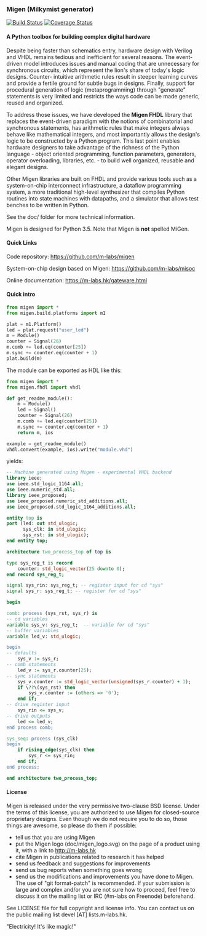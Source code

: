 ### Migen (Milkymist generator)

[![Build Status](https://travis-ci.org/peteut/migen.svg)](
https://travis-ci.org/peteut/migen)
[![Coverage Status](https://coveralls.io/repos/peteut/migen/badge.svg)](
https://coveralls.io/r/peteut/migen)

#### A Python toolbox for building complex digital hardware

Despite being faster than schematics entry, hardware design with Verilog and
VHDL remains tedious and inefficient for several reasons. The event-driven
model introduces issues and manual coding that are unnecessary for synchronous
circuits, which represent the lion's share of today's logic designs. Counter-
intuitive arithmetic rules result in steeper learning curves and provide a
fertile ground for subtle bugs in designs. Finally, support for procedural
generation of logic (metaprogramming) through "generate" statements is very
limited and restricts the ways code can be made generic, reused and organized.

To address those issues, we have developed the **Migen FHDL** library that
replaces the event-driven paradigm with the notions of combinatorial and
synchronous statements, has arithmetic rules that make integers always behave
like mathematical integers, and most importantly allows the design's logic to
be constructed by a Python program. This last point enables hardware designers
to take advantage of the richness of the Python language - object oriented
programming, function parameters, generators, operator overloading, libraries,
etc. - to build well organized, reusable and elegant designs.

Other Migen libraries are built on FHDL and provide various tools such as a
system-on-chip interconnect infrastructure, a dataflow programming system, a
more traditional high-level synthesizer that compiles Python routines into
state machines with datapaths, and a simulator that allows test benches to be
written in Python.

See the doc/ folder for more technical information.

Migen is designed for Python 3.5. Note that Migen is **not** spelled MiGen.

#### Quick Links

Code repository:
https://github.com/m-labs/migen

System-on-chip design based on Migen:
https://github.com/m-labs/misoc

Online documentation:
https://m-labs.hk/gateware.html

#### Quick intro

```python
from migen import *
from migen.build.platforms import m1

plat = m1.Platform()
led = plat.request("user_led")
m = Module()
counter = Signal(26)
m.comb += led.eq(counter[25])
m.sync += counter.eq(counter + 1)
plat.build(m)
```

The module can be exported as HDL like this:

```python
from migen import *
from migen.fhdl import vhdl

def get_readme_module():
    m = Module()
    led = Signal()
    counter = Signal(26)
    m.comb += led.eq(counter[25])
    m.sync += counter.eq(counter + 1)
    return m, ios

example = get_readme_module()
vhdl.convert(example, ios).write("module.vhd")
```

yields:

```vhdl
-- Machine generated using Migen - experimental VHDL backend
library ieee;
use ieee.std_logic_1164.all;
use ieee.numeric_std.all;
library ieee_proposed;
use ieee_proposed.numeric_std_additions.all;
use ieee_proposed.std_logic_1164_additions.all;

entity top is
port (led: out std_ulogic;
      sys_clk: in std_ulogic;
      sys_rst: in std_ulogic);
end entity top;

architecture two_process_top of top is

type sys_reg_t is record
    counter: std_logic_vector(25 downto 0);
end record sys_reg_t;

signal sys_rin: sys_reg_t; -- register input for cd "sys"
signal sys_r: sys_reg_t; -- register for cd "sys"

begin

comb: process (sys_rst, sys_r) is
-- cd variables
variable sys_v: sys_reg_t;  -- variable for cd "sys"
-- buffer variables
variable led_v: std_ulogic;

begin
-- defaults
    sys_v := sys_r;
-- comb statements
    led_v := sys_r.counter(25);
-- sync statements
    sys_v.counter := std_logic_vector(unsigned(sys_r.counter) + 1);
    if \??\(sys_rst) then
        sys_v.counter := (others => '0');
    end if;
-- drive register input
    sys_rin <= sys_v;
-- drive outputs
    led <= led_v;
end process comb;

sys_seq: process (sys_clk)
begin
    if rising_edge(sys_clk) then
        sys_r <= sys_rin;
    end if;
end process;

end architecture two_process_top;
```


#### License

Migen is released under the very permissive two-clause BSD license. Under the
terms of this license, you are authorized to use Migen for closed-source
proprietary designs.
Even though we do not require you to do so, those things are awesome, so please
do them if possible:
* tell us that you are using Migen
* put the Migen logo (doc/migen_logo.svg) on the page of a product using it,
  with a link to http://m-labs.hk
* cite Migen in publications related to research it has helped
* send us feedback and suggestions for improvements
* send us bug reports when something goes wrong
* send us the modifications and improvements you have done to Migen. The use
   of "git format-patch" is recommended. If your submission is large and
   complex and/or you are not sure how to proceed, feel free to discuss it on
   the mailing list or IRC (#m-labs on Freenode) beforehand.

See LICENSE file for full copyright and license info. You can contact us on the
public mailing list devel [AT] lists.m-labs.hk.

  "Electricity! It's like magic!"
